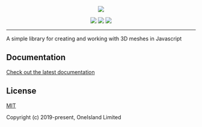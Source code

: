 <p align="center">
  <a href="https://github.com/oneislandearth/mesh" target="_blank">
    <img src="https://i.imgur.com/4wlfmqJ.png">
  </a>
</p>

<p align="center">
  <a href="https://greenkeeper.io" target="_blank">
  <img src="https://badges.greenkeeper.io/oneislandearth/mesh.svg"></a>
  <a href="https://travis-ci.org" target="_blank">
  <img src="https://api.travis-ci.org/oneislandearth/mesh.svg?branch=master"></a>
  <a href="https://www.npmjs.com/package/@oneisland/mesh" target="_blank">
  <img src="https://img.shields.io/npm/l/@oneisland/mesh.svg"></a>
</p>

***

A simple library for creating and working with 3D meshes in Javascript

## Documentation

[Check out the latest documentation](https://github.com/oneislandearth/mesh/tree/master/docs)

## License

[MIT](http://opensource.org/licenses/MIT)

Copyright (c) 2019-present, OneIsland Limited